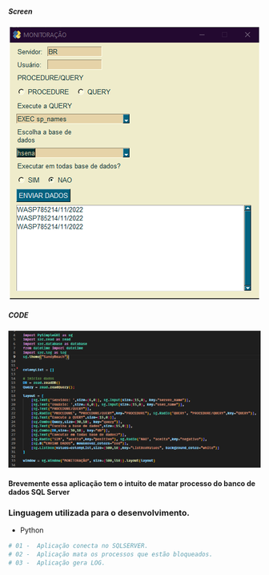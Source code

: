 ##### Screen
<center>

![window.png](https://raw.githubusercontent.com/heudersena/monitoring-sicoob/main/imagens/app.png)

</center>


##### CODE
<center>

![code.png](https://raw.githubusercontent.com/heudersena/monitoring-sicoob/main/imagens/code.png)

</center>

#### Brevemente essa aplicação tem o intuito de matar processo do banco de dados SQL Server


### Linguagem utilizada para o desenvolvimento. 

* Python

```python
# 01 -  Aplicação conecta no SQLSERVER.
# 02 -  Aplicação mata os processos que estão bloqueados.
# 03 -  Aplicação gera LOG.
```

